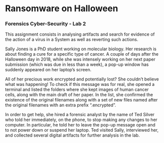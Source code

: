 # Ransomware on Halloween

### Forensics Cyber-Security - Lab 2

This assignment consists in analysing artifacts and search for evidence of the action of a virus in a System as well as reverting such actions.

Sally Jones is a PhD student working on molecular biology. Her research is about finding a cure for a specific type of cancer. A couple of days after the Halloween day in 2018, while she was intensely working on her next paper submission (which was due in less than a week), a pop-up window has suddenly appeared on her laptop’s screen. 

All of her precious work encrypted and potentially lost? She couldn’t believe what was happening! To check if this message was for real, she opened a terminal and listed the folders where she kept images of human cancer cells, along with the main draft of her paper. In the list, she confirmed the existence of the original filenames along with a set of new files named after the original filenames with an extra prefix “.encrypted”.

In order to get help, she hired a forensic analyst by the name of Ted Silver who told her immediately, on the phone, to stop making any changes to her computer. In particular, he told her to leave the pop-up message open and to not power down or suspend her laptop. Ted visited Sally, interviewed her, and collected several digital artifacts for further analysis in the lab.
